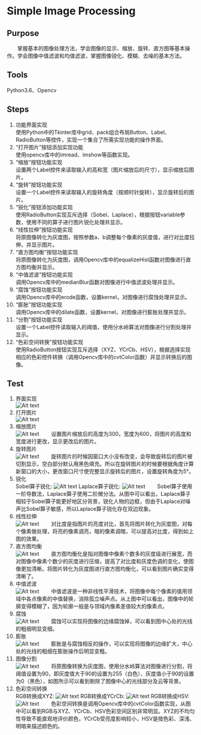 # Simple Image Processing
## Purpose
　　掌握基本的图像处理方法，学会图像的显示、缩放、旋转、直方图等基本操作。学会图像中值滤波和均值滤波，掌握图像锐化、模糊、去噪的基本方法。

## Tools
Python3.6、Opencv

## Steps
1. 功能界面实现  
	使用Python中的Tkinter库中grid、pack组合布局Button、Label、RadioButton等控件，实现一个集合了所需实现功能的操作界面。
2. “打开图片”按钮添加实现功能  
	使用opencv库中的imread、imshow等函数实现。
3. “缩放”按钮功能实现  
	设置两个Label控件来读取输入的高和宽（图片缩放后的尺寸），显示缩放后图片。
4. “旋转”按钮功能实现  
	设置一个Label控件来读取输入的旋转角度（按顺时针旋转），显示旋转后的图片。
5. “锐化”按钮添加功能实现  
	使用RadioButton实现互斥选择（Sobel、Laplace），根据按钮variable参数，使用不同的算子进行图片锐化处理并显示。
6. “线性拉伸”按钮功能实现  
	将原图像转化为灰度图，按照参数a、b调整每个像素的灰度值，进行对比度拉伸，并显示图片。
7. “直方图均衡”按钮功能实现  
	将原图像转化为灰度图，调用Opencv库中的equalizeHist函数对图像进行直方图均衡并显示。
8. “中值滤波”按钮功能实现  
	调用Opencv库中的medianBlur函数对图像进行中值滤波处理并显示。
9. “腐蚀”按钮功能实现  
	调用Opencv库中的erode函数，设置kernel，对图像进行腐蚀处理并显示。
10. “膨胀”按钮功能实现  
	调用Opencv库中的dilate函数，设置kernel，对图像进行膨胀处理并显示。
11. “分割”按钮功能实现  
	设置一个Label控件读取输入的阈值，使用分水岭算法对图像进行分割处理并显示。
12. “色彩空间转换”按钮功能实现  
	使用RadioButton按钮实现互斥选择（XYZ、YCrCb、HSV），根据选择实现相应的色彩控件转换（调用Opencv库中的cvtColor函数）并显示转换后的图像。

## Test
1. 界面实现  
![Alt text](./graph/1.png)
2. 打开图片  
![Alt text](./graph/2.png)
3. 缩放图片  
![Alt text](./graph/3.png)
　　设置图片缩放后的高度为300，宽度为600，将图片的高度和宽度进行更改，显示更改后的图片。
4. 旋转图片  
![Alt text](./graph/4.png)
　　旋转图片的时候因窗口大小没有改变，会导致旋转后的图片被切割显示，空白部分默认用黑色填充。所以在旋转图片的时候要根据角度计算新窗口的大小，更改窗口尺寸使完整显示旋转后的图片，设置旋转角度为5°。
5. 锐化  
Sobel算子锐化:
![Alt text](./graph/5.png)
Laplace算子锐化:
![Alt text](./graph/6.png)
　　Sobel算子使用一阶导数法，Laplace算子使用二阶微分法。从图中可以看出，Laplace算子相较于Sobel算子能更好地区分背景，锐化人物的边框，但由于Laplace对噪声比Sobel算子敏感，所以Laplace算子锐化存在双边现象。
6. 线性拉伸  
![Alt text](./graph/7.png)
　　对比度是指图片的亮度对比，首先将图片转化为灰度图，对每个像素做处理，将亮的像素调亮，暗的像素调暗，可以提高对比度，得到如上图的效果。
7. 直方图均衡  
![Alt text](./graph/8.png)
　　直方图均衡化是指对图像中像素个数多的灰度级进行展宽，而对图像中像素个数少的灰度进行压缩，提高了对比度和灰度色调的变化，使图像更加清晰。将图片转化为灰度图进行直方图均衡化，可以看到图片确实变得清晰了。
8. 中值滤波  
![Alt text](./graph/9.png)
　　中值滤波是一种非线性平滑技术，将图像中每个像素的值用领域中各点像素的中值替换，消除孤立噪声点。从上图中可以看出，图像中的轮廓变得模糊了，因为轮廓一般是与领域内像素差值较大的像素点。
9. 腐蚀  
![Alt text](./graph/10.png)
　　腐蚀可以实现将图像的边缘腐蚀掉，可以看到图中心处的光线的粗细明显变细。
10. 膨胀  
![Alt text](./graph/11.png)
　　膨胀是与腐蚀相反的操作，可以实现将图像的边缘扩大，中心处的光线的粗细在膨胀操作后明显变粗。
11. 图像分割  
![Alt text](./graph/12.png)
　　将原图像转换为灰度图，使用分水岭算法对图像进行分割，将阈值设置为90，即灰度值大于90的设置为255（白色）、灰度值小于90的设置为0（黑色），如图所示可以看到剔除了图像中心的光线部分及云等背景。
12. 色彩空间转换  
 RGB转换成XYZ:
![Alt text](./graph/13.png)
RGB转换成YCrCb:
![Alt text](./graph/14.png) 
RGB转换成HSV:
![Alt text](./graph/15.png)
　　色彩空间转换是调用Opencv库中的cvtColor函数实现，从图中可以看到RGB与XYZ、YCrCb、HSV色彩空间区别非常明显。XYZ的不均匀性导致不能直观地评价颜色，YCrCb受亮度影响较小，HSV是按色彩、深浅、明暗来描述颜色的。
